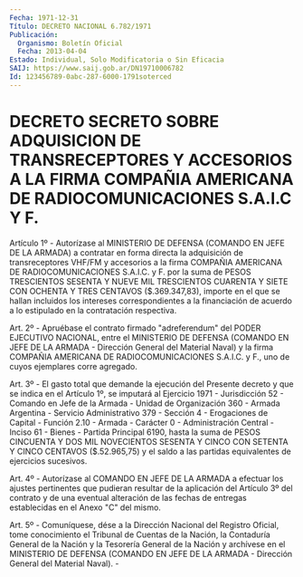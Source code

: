 ```yaml
---
Fecha: 1971-12-31
Título: DECRETO NACIONAL 6.782/1971
Publicación:
  Organismo: Boletín Oficial
  Fecha: 2013-04-04
Estado: Individual, Solo Modificatoria o Sin Eficacia
SAIJ: https://www.saij.gob.ar/DN19710006782
Id: 123456789-0abc-287-6000-1791soterced
---
```

# DECRETO SECRETO SOBRE ADQUISICION DE TRANSRECEPTORES Y ACCESORIOS A LA FIRMA COMPAÑIA AMERICANA DE RADIOCOMUNICACIONES S.A.I.C Y F.

<a id="1"></a>
Artículo 1º - Autorízase al MINISTERIO DE DEFENSA (COMANDO EN JEFE DE LA ARMADA) a contratar en forma directa la adquisición de transreceptores VHF/FM y accesorios a la firma COMPAÑIA AMERICANA DE RADIOCOMUNICACIONES S.A.I.C. y F. por la suma de PESOS TRESCIENTOS SESENTA Y NUEVE MIL TRESCIENTOS CUARENTA Y SIETE CON OCHENTA Y TRES CENTAVOS ($.369.347,83), importe en el que se hallan incluidos los intereses correspondientes a la financiación de acuerdo a lo estipulado en la contratación respectiva.

<a id="2"></a>
Art. 2º - Apruébase el contrato firmado "adreferendum" del PODER EJECUTIVO NACIONAL, entre el MINISTERIO DE DEFENSA (COMANDO EN JEFE DE LA ARMADA - Dirección General del Material Naval) y la firma COMPAÑIA AMERICANA DE RADIOCOMUNICACIONES S.A.I.C. y F., uno de cuyos ejemplares corre agregado.

<a id="3"></a>
Art. 3º - El gasto total que demande la ejecución del Presente    decreto y que se indica en el Artículo 1º, se imputará al Ejercicio 1971 - Jurisdicción 52 - Comando en Jefe de la Armada - Unidad de Organización 360 - Armada Argentina - Servicio Administrativo 379 - Sección 4 - Erogaciones de Capital - Función 2.10 - Armada - Carácter 0 - Administración Central - Inciso 61 - Bienes - Partida Principal 6190, hasta la suma de PESOS CINCUENTA Y DOS MIL NOVECIENTOS SESENTA Y CINCO CON SETENTA Y CINCO CENTAVOS ($.52.965,75) y el saldo a las partidas equivalentes de ejercicios sucesivos.

<a id="4"></a>
Art. 4º - Autorízase al COMANDO EN JEFE DE LA ARMADA a efectuar los ajustes pertinentes que pudieran resultar de la aplicación del  Artículo 3º del contrato y de una eventual alteración de las fechas de entregas establecidas en el  Anexo "C" del mismo.

<a id="5"></a>
Art. 5º - Comuníquese, dése a la Dirección Nacional del Registro Oficial, tome conocimiento el Tribunal de Cuentas de la Nación, la Contaduría General de la Nación y la Tesorería General de la Nación y archívese en el MINISTERIO DE DEFENSA (COMANDO EN JEFE DE LA ARMADA - Dirección General del Material Naval). -